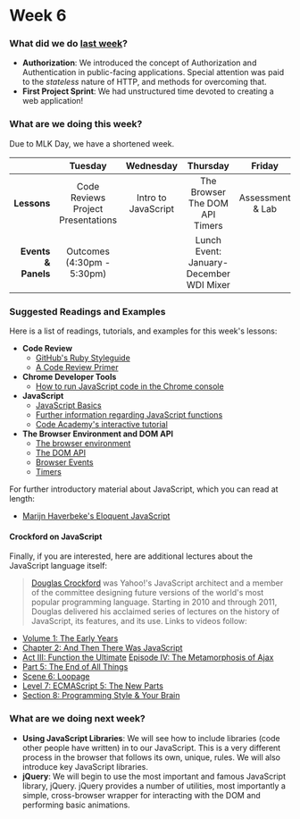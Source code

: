# Week 6

### What did we do [last week](/w05/README.md)?

- **Authorization**: We introduced the concept of Authorization and Authentication in public-facing applications. Special attention was paid to the *stateless* nature of HTTP, and methods for overcoming that.
- **First Project Sprint**: We had unstructured time devoted to creating a web application!

### What are we doing this week?

Due to MLK Day, we have a shortened week.

|    | Tuesday | Wednesday | Thursday | Friday |
|---:|:-------:|:---------:|:--------:|:------:|
| **Lessons** | Code Reviews<br>Project Presentations | Intro to JavaScript | The Browser<br>The DOM API<br>Timers | Assessment & Lab |
| **Events &amp; Panels** | Outcomes<br>(4:30pm - 5:30pm) | | Lunch Event: January-December WDI Mixer | |

### Suggested Readings and Examples

Here is a list of readings, tutorials, and examples for this week's lessons:

- **Code Review**
  + [GitHub's Ruby Styleguide](https://github.com/styleguide/ruby)
  + [A Code Review Primer](https://github.com/thoughtbot/guides/tree/master/code-review)
- **Chrome Developer Tools**
  + [How to run JavaScript code in the Chrome console](https://developer.chrome.com/devtools/docs/console)
- **JavaScript**
  + [JavaScript Basics](https://developer.mozilla.org/en-US/Learn/Getting_started_with_the_web/JavaScript_basics)
  + [Further information regarding JavaScript functions](https://developer.mozilla.org/en-US/docs/Web/JavaScript/Guide/Functions)
  + [Code Academy's interactive tutorial](http://www.codecademy.com/en/tracks/javascript)
- **The Browser Environment and DOM API**
  + [The browser environment](http://javascript.info/tutorial/browser-environment)
  + [The DOM API](https://developer.mozilla.org/en-US/docs/Web/API/Document_Object_Model/Introduction)
  + [Browser Events](https://developer.mozilla.org/en-US/docs/Web/API/Event)
  + [Timers](https://developer.mozilla.org/en-US/Add-ons/Code_snippets/Timers)

For further introductory material about JavaScript, which you can read at length:

- [Marijn Haverbeke's Eloquent JavaScript](http://eloquentjavascript.net/1st_edition/contents.html)

#### Crockford on JavaScript

Finally, if you are interested, here are additional lectures about the JavaScript
language itself:

> [Douglas Crockford][crockford] was Yahoo!'s JavaScript architect and a member of the committee designing future versions of the world's most popular programming language. Starting in 2010 and through 2011, Douglas delivered his acclaimed series of lectures on the history of JavaScript, its features, and its use. Links to videos follow:

<!-- crockford videos -->
[crockford]: http://en.wikipedia.org/wiki/Douglas_Crockford
- [Volume 1: The Early Years](https://www.youtube.com/watch?v=JxAXlJEmNMg)
- [Chapter 2: And Then There Was JavaScript](https://www.youtube.com/watch?v=RO1Wnu-xKoY)
- [Act III: Function the Ultimate](https://www.youtube.com/watch?v=ya4UHuXNygM)
[Episode IV: The Metamorphosis of Ajax](https://www.youtube.com/watch?v=Fv9qT9joc0M)
- [Part 5: The End of All Things](https://www.youtube.com/watch?v=47Ceot8yqeI)
- [Scene 6: Loopage](https://www.youtube.com/watch?v=QgwSUtYSUqA)
- [Level 7: ECMAScript 5: The New Parts](https://www.youtube.com/watch?v=UTEqr0IlFKY)
- [Section 8: Programming Style & Your Brain](https://www.youtube.com/watch?v=taaEzHI9xyY)

### What are we doing next week?

- **Using JavaScript Libraries**: We will see how to include libraries (code
  other people have written) in to our JavaScript. This is a very different
  process in the browser that follows its own, unique, rules. We will also
  introduce key JavaScript libraries.
- **jQuery**: We will begin to use the most important and famous JavaScript
  library, jQuery. jQuery provides a number of utilities, most importantly
  a simple, cross-browser wrapper for interacting with the DOM and performing
  basic animations.

